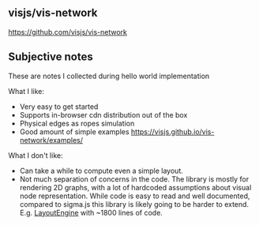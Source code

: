 ## visjs/vis-network

https://github.com/visjs/vis-network

## Subjective notes

These are notes I collected during hello world implementation

What I like:

* Very easy to get started
* Supports in-browser cdn distribution out of the box
* Physical edges as ropes simulation
* Good amount of simple examples https://visjs.github.io/vis-network/examples/

What I don't like:

* Can take a while to compute even a simple layout.
* Not much separation of concerns in the code. The library is mostly for rendering 2D graphs, with a lot of hardcoded assumptions about visual node representation. While code is easy to read and well documented, compared to sigma.js this library is likely going to be harder to extend. E.g. [LayoutEngine](https://github.com/visjs/vis-network/blob/24ce98c980370f3d23f4eef7850734f08f8bbf62/lib/network/modules/LayoutEngine.js) with ~1800 lines of code.

